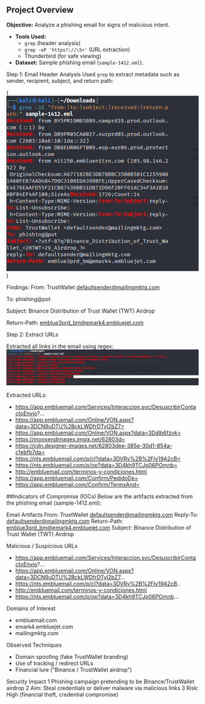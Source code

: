 ## Project Overview
**Objective:** Analyze a phishing email for signs of malicious intent.  
- **Tools Used:**  
  - `grep` (header analysis)  
  - `grep -oP 'https?://\S+'` (URL extraction)  
  - Thunderbird (for safe viewing)  
- **Dataset:** Sample phishing email (`sample-1412.eml`).  

 Step 1: Email Header Analysis
Used `grep` to extract metadata such as sender, recipient, subject, and return path:  

(![Header Analysis](phishing-email-analysis/screenshot/Headers.png))


Findings:
From: TrustWallet <defaultsender@mailingmktg.com>

To: phishing@pot

Subject: Binance Distribution of Trust Wallet (TWT) Airdrop

Return-Path: emblue3prd_bm@emark4.embluejet.com



Step 2: Extract URLs

Extracted all links in the email using regex:
![Extracted URLs](screenshots/extracted_Urls.png)


Extracted URLs:
- https://app.embluemail.com/Services/Interaccion.svc/DesuscribirContactoEnvio?...
- https://app.embluemail.com/Online/VON.aspx?data=3DCN9uDTU%2BckLWDfrDTyl2bZ7=
- https://app.embluemail.com/Online/VON.aspx?data=3Ddlb6fzvk=
- https://moosendimages.imgix.net/62803d=
- https://cdn.designer-images.net/62803dee-385e-30d1-854a-c1ebfb7da=
- https://nts.embluemail.com/p/cl?data=3DVRv%2B%2FIv19A2cB=
- https://nts.embluemail.com/p/op?data=3D4kh9TCJp06POmnb=
- http://embluemail.com/terminos-y-condiciones.html
- https://app.embluemail.com/Confirm/PedidoDe=
- https://app.embluemail.com/Confirm/TermsAnd=


##Indicators of Compromise (IOCs)
Below are the artifacts extracted from the phishing email (sample-1412.eml):

Email Artifacts
From: TrustWallet <defaultsender@mailingmktg.com>
Reply-To: defaultsender@mailingmktg.com
Return-Path: emblue3prd_bm@emark4.embluejet.com
Subject: Binance Distribution of Trust Wallet (TWT) Airdrop

Malicious / Suspicious URLs
- https://app.embluemail.com/Services/Interaccion.svc/DesuscribirContactoEnvio?...
- https://app.embluemail.com/Online/VON.aspx?data=3DCN9uDTU%2BckLWDfrDTyl2bZ7...
- https://nts.embluemail.com/p/cl?data=3DVRv%2B%2FIv19A2cB..
- http://embluemail.com/terminos-y-condiciones.html
- https://nts.embluemail.com/p/op?data=3D4kh9TCJp06POmnb...

Domains of Interest
- embluemail.com
- emark4.embluejet.com
- mailingmktg.com

Observed Techniques
- Domain spoofing (fake TrustWallet branding)
- Use of tracking / redirect URLs
- Financial lure ("Binance / TrustWallet airdrop")

Security Impact
1 Phishing campaign pretending to be Binance/TrustWallet airdrop
2 Aim: Steal credentials or deliver malware via malicious links
3 Risk: High (financial theft, credential compromise)

